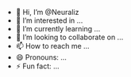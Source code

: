 - 👋 Hi, I’m @Neuraliz
- 👀 I’m interested in ...
- 🌱 I’m currently learning ...
- 💞️ I’m looking to collaborate on ...
- 📫 How to reach me ...
- 😄 Pronouns: ...
- ⚡ Fun fact: ...

<!---
Neuraliz/Neuraliz is a ✨ special ✨ repository because its `README.md` (this file) appears on your GitHub profile.
You can click the Preview link to take a look at your changes.
--->
